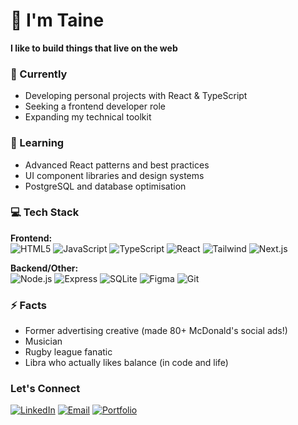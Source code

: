 # 👋 I'm Taine

**I like to build things that live on the web** 

### 🔭 Currently
- Developing personal projects with React & TypeScript
- Seeking a frontend developer role
- Expanding my technical toolkit

### 🌱 Learning
- Advanced React patterns and best practices
- UI component libraries and design systems
- PostgreSQL and database optimisation

  
### 💻 Tech Stack
**Frontend:**  
![HTML5](https://img.shields.io/badge/-HTML5-E34F26?style=flat&logo=html5&logoColor=white)
![JavaScript](https://img.shields.io/badge/-JavaScript-F7DF1E?style=flat&logo=javascript&logoColor=black)
![TypeScript](https://img.shields.io/badge/-TypeScript-3178C6?style=flat&logo=typescript&logoColor=white)
![React](https://img.shields.io/badge/-React-61DAFB?style=flat&logo=react&logoColor=black)
![Tailwind](https://img.shields.io/badge/-Tailwind_CSS-06B6D4?style=flat&logo=tailwind-css&logoColor=white)
![Next.js](https://img.shields.io/badge/-Next.js-000000?style=flat&logo=next.js&logoColor=white)

**Backend/Other:**  
![Node.js](https://img.shields.io/badge/-Node.js-339933?style=flat&logo=node.js&logoColor=white)
![Express](https://img.shields.io/badge/-Express-000000?style=flat&logo=express&logoColor=white)
![SQLite](https://img.shields.io/badge/-SQLite-003B57?style=flat&logo=sqlite&logoColor=white)
![Figma](https://img.shields.io/badge/-Figma-F24E1E?style=flat&logo=figma&logoColor=white)
![Git](https://img.shields.io/badge/-Git-F05032?style=flat&logo=git&logoColor=white)


### ⚡ Facts
- Former advertising creative (made 80+ McDonald's social ads!)
- Musician
- Rugby league fanatic
- Libra who actually likes balance (in code and life)

### Let's Connect
[![LinkedIn](https://img.shields.io/badge/-LinkedIn-0A66C2?style=flat&logo=linkedin&logoColor=white)](https://linkedin.com/in/taine-buchan)
[![Email](https://img.shields.io/badge/-Email-D14836?style=flat&logo=gmail&logoColor=white)](mailto:tainebuchanwork@gmail.com)
[![Portfolio](https://img.shields.io/badge/-Portfolio-FF7139?style=flat&logo=firefox&logoColor=white)](https://tainebuchanportfolio.vercel.app/)


